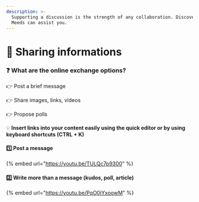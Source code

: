 ```yaml
---
description: >-
  Supporting a discussion is the strength of any collaboration. Discover how
  Meeds can assist you.
---
```


# 📣 Sharing informations

### :question: What are the online exchange options?

👉 Post a brief message&#x20;

👉 Share images, links, videos&#x20;

👉 Propose polls

:bulb: **Insert links into your content easily using the quick editor or by using keyboard shortcuts (CTRL + K)**

#### :one: **Post a message**

{% embed url="https://youtu.be/TULQc7p9300" %}

#### :two: Write more than a message (kudos, poll, article)

{% embed url="https://youtu.be/PqO0jYxoowM" %}
